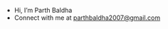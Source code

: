 - Hi, I’m Parth Baldha
- Connect with me at parthbaldha2007@gmail.com

<!---
ParthB2007/ParthB2007 is a ✨ special ✨ repository because its `README.md` (this file) appears on your GitHub profile.
You can click the Preview link to take a look at your changes.
--->
